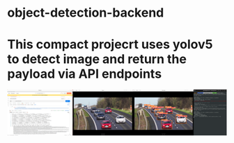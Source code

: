 # object-detection-backend
# This compact projecrt uses yolov5 to detect image and return the payload via API endpoints

![alt text](https://github.com/ggeolin/object-detection-backend/blob/0465174af613653f9bd9e77eb2b830746e8f1561/Screenshot%20from%202022-10-03%2018-43-27.png)
